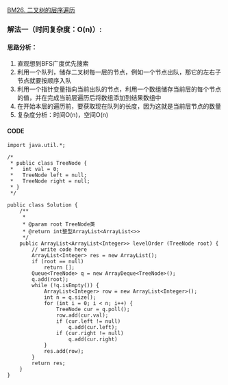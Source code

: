 [BM26. 二叉树的层序遍历](https://www.nowcoder.com/practice/04a5560e43e24e9db4595865dc9c63a3?tpId=295&tqId=644&ru=%2Fpractice%2F91b69814117f4e8097390d107d2efbe0&qru=%2Fta%2Fformat-top101%2Fquestion-ranking&sourceUrl=%2Fexam%2Foj)
### 解法一（时间复杂度：O(n)）:
#### 思路分析：
1. 直观想到BFS广度优先搜索
2. 利用一个队列，储存二叉树每一层的节点，例如一个节点出队，那它的左右子节点就要按顺序入队
3. 利用一个指针变量指向当前出队的节点，利用一个数组储存当前层的每个节点的值，并在完成当前层遍历后将数组添加到结果数组中
4. 在开始本层的遍历前，要获取现在队列的长度，因为这就是当前层节点的数量
5. 复杂度分析：时间O(n)，空间O(n)
#### CODE
```
import java.util.*;

/*
 * public class TreeNode {
 *   int val = 0;
 *   TreeNode left = null;
 *   TreeNode right = null;
 * }
 */

public class Solution {
    /**
     * 
     * @param root TreeNode类 
     * @return int整型ArrayList<ArrayList<>>
     */
    public ArrayList<ArrayList<Integer>> levelOrder (TreeNode root) {
        // write code here
        ArrayList<Integer> res = new ArrayList();
        if (root == null)
            return [];
        Queue<TreeNode> q = new ArrayDeque<TreeNode>();
        q.add(root);
        while (!q.isEmpty()) {
            ArrayList<Integer> row = new ArrayList<Integer>();
            int n = q.size();
            for (int i = 0; i < n; i++) {
                TreeNode cur = q.poll();
                row.add(cur.val);
                if (cur.left != null)
                    q.add(cur.left);
                if (cur.right != null)
                    q.add(cur.right)
            }
            res.add(row);
        }
        return res;
    }
}
```
